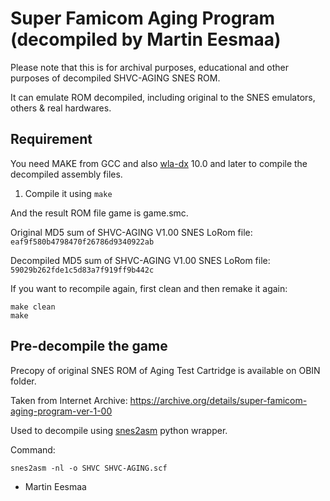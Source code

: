 # Super Famicom Aging Program (decompiled by Martin Eesmaa)

Please note that this is for archival purposes, educational and other purposes of decompiled SHVC-AGING SNES ROM.

It can emulate ROM decompiled, including original to the SNES emulators, others & real hardwares.

## Requirement

You need MAKE from GCC and also [wla-dx](https://github.com/vhelin/wla-dx) 10.0 and later to compile the decompiled assembly files.

1. Compile it using `make`

And the result ROM file game is game.smc.

Original MD5 sum of SHVC-AGING V1.00 SNES LoRom file: `eaf9f580b4798470f26786d9340922ab`

Decompiled MD5 sum of SHVC-AGING V1.00 SNES LoRom file: `59029b262fde1c5d83a7f919ff9b442c`

If you want to recompile again, first clean and then remake it again:

```
make clean
make
```

## Pre-decompile the game

Precopy of original SNES ROM of Aging Test Cartridge is available on OBIN folder.

Taken from Internet Archive: https://archive.org/details/super-famicom-aging-program-ver-1-00

Used to decompile using [snes2asm](https://github.com/nathancassano/snes2asm) python wrapper.

Command:

```
snes2asm -nl -o SHVC SHVC-AGING.scf
```

- Martin Eesmaa
